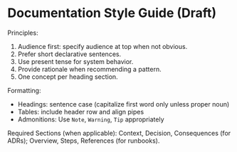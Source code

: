 # Documentation Style Guide (Draft)

Principles:

1. Audience first: specify audience at top when not obvious.
2. Prefer short declarative sentences.
3. Use present tense for system behavior.
4. Provide rationale when recommending a pattern.
5. One concept per heading section.

Formatting:

- Headings: sentence case (capitalize first word only unless proper noun)
- Tables: include header row and align pipes
- Admonitions: Use `Note`, `Warning`, `Tip` appropriately

Required Sections (when applicable): Context, Decision, Consequences (for ADRs); Overview, Steps, References (for runbooks).
